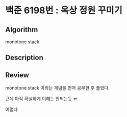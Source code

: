 # 백준 6198번 : 옥상 정원 꾸미기

## Algorithm

monotone stack

## Description


## Review

monotone stack 이라는 개념을 먼저 공부한 후 풀었다. 

근데 아직 확실하게 이해는 안되는듯 ㅠ 

어렵다